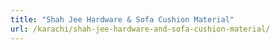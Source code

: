 ```yaml
---
title: "Shah Jee Hardware & Sofa Cushion Material"
url: /karachi/shah-jee-hardware-and-sofa-cushion-material/
---
```

